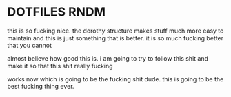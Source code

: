 # DOTFILES RNDM

this is so fucking nice. the dorothy structure makes stuff much more easy to maintain
and this is just something that is better. it is so much fucking better that you cannot 

almost believe how good this is. i am going to try to follow this shit and make it so that this shit really fucking

works now which is going to be the fucking shit dude. this is going to be the best fucking thing ever.
